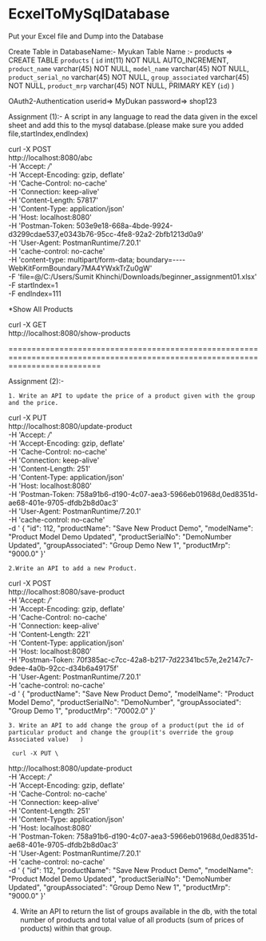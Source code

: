 # EcxelToMySqlDatabase
Put your Excel file and Dump into the Database

Create Table in DatabaseName:- Myukan
                Table Name :- products
=>                
   CREATE TABLE `products` (
  `id` int(11) NOT NULL AUTO_INCREMENT,
  `product_name` varchar(45) NOT NULL,
  `model_name` varchar(45) NOT NULL,
  `product_serial_no` varchar(45) NOT NULL,
  `group_associated` varchar(45) NOT NULL,
  `product_mrp` varchar(45) NOT NULL,
  PRIMARY KEY (`id`)
) 

OAuth2-Authentication userid=> MyDukan
                     password=> shop123
              
              
Assignment (1):-  A script in any language to read the data given in the excel sheet and add this to the mysql database.(please make sure you added file,startIndex,endIndex) 


 curl -X POST \
  http://localhost:8080/abc \
  -H 'Accept: */*' \
  -H 'Accept-Encoding: gzip, deflate' \
  -H 'Cache-Control: no-cache' \
  -H 'Connection: keep-alive' \
  -H 'Content-Length: 57817' \
  -H 'Content-Type: application/json' \
  -H 'Host: localhost:8080' \
  -H 'Postman-Token: 503e9e18-668a-4bde-9924-d3299cdae537,e0343b76-95cc-4fe8-92a2-2bfb1213d0a9' \
  -H 'User-Agent: PostmanRuntime/7.20.1' \
  -H 'cache-control: no-cache' \
  -H 'content-type: multipart/form-data; boundary=----WebKitFormBoundary7MA4YWxkTrZu0gW' \
  -F 'file=@/C:/Users/Sumit Khinchi/Downloads/beginner_assignment01.xlsx' \
  -F startIndex=1 \
  -F endIndex=111
  
  
  
*Show All Products

curl -X GET \
  http://localhost:8080/show-products 
  
  ================================================================================================================================
  
  
  Assignment (2):- 

	

	1. Write an API to update the price of a product given with the group and the price.

   curl -X PUT \
   http://localhost:8080/update-product \
  -H 'Accept: */*' \
  -H 'Accept-Encoding: gzip, deflate' \
  -H 'Cache-Control: no-cache' \
  -H 'Connection: keep-alive' \
  -H 'Content-Length: 251' \
  -H 'Content-Type: application/json' \
  -H 'Host: localhost:8080' \
  -H 'Postman-Token: 758a91b6-d190-4c07-aea3-5966eb01968d,0ed8351d-ae68-401e-9705-dfdb2b8d0ac3' \
  -H 'User-Agent: PostmanRuntime/7.20.1' \
  -H 'cache-control: no-cache' \
  -d '	{	"id": 112,
        "productName": "Save New Product Demo",
        "modelName": "Product Model Demo Updated",
        "productSerialNo": "DemoNumber Updated",
        "groupAssociated": "Group Demo New 1",
        "productMrp": "9000.0"
    }'
  
  
  
 	2.Write an API to add a new Product.
  
   curl -X POST \
  http://localhost:8080/save-product \
  -H 'Accept: */*' \
  -H 'Accept-Encoding: gzip, deflate' \
  -H 'Cache-Control: no-cache' \
  -H 'Connection: keep-alive' \
  -H 'Content-Length: 221' \
  -H 'Content-Type: application/json' \
  -H 'Host: localhost:8080' \
  -H 'Postman-Token: 70f385ac-c7cc-42a8-b217-7d22341bc57e,2e2147c7-9dee-4a0b-92cc-d34b6a49175f' \
  -H 'User-Agent: PostmanRuntime/7.20.1' \
  -H 'cache-control: no-cache' \
  -d '	{
        "productName": "Save New Product Demo",
        "modelName": "Product Model Demo",
        "productSerialNo": "DemoNumber",
        "groupAssociated": "Group Demo 1",
        "productMrp": "70002.0"
    }'
    
    3. Write an API to add change the group of a product(put the id of particular product and change the group(it's override the group Associated value)   )

	 curl -X PUT \
   http://localhost:8080/update-product \
  -H 'Accept: */*' \
  -H 'Accept-Encoding: gzip, deflate' \
  -H 'Cache-Control: no-cache' \
  -H 'Connection: keep-alive' \
  -H 'Content-Length: 251' \
  -H 'Content-Type: application/json' \
  -H 'Host: localhost:8080' \
  -H 'Postman-Token: 758a91b6-d190-4c07-aea3-5966eb01968d,0ed8351d-ae68-401e-9705-dfdb2b8d0ac3' \
  -H 'User-Agent: PostmanRuntime/7.20.1' \
  -H 'cache-control: no-cache' \
  -d '	{	"id": 112,
        "productName": "Save New Product Demo",
        "modelName": "Product Model Demo Updated",
        "productSerialNo": "DemoNumber Updated",
        "groupAssociated": "Group Demo New 1",
        "productMrp": "9000.0"
    }'
  
  
  4. Write an API to return the list of groups available in the db, with the total number of products and total value of all products          (sum of prices of products) within that group.
        
        

